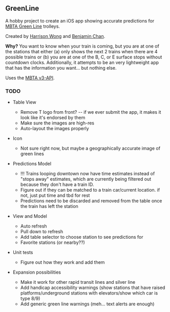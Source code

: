 ## GreenLine

A hobby project to create an iOS app showing accurate predictions for [MBTA Green Line](https://en.wikipedia.org/wiki/Green_Line_(MBTA)) trolleys.

Created by [Harrison Wong](https://github.com/harrisonjwong) and [Benjamin Chan](https://github.com/bchan1298).

**Why?** You want to know when your train is coming, but you are at one of the stations that either (a) only shows the next 2 trains when there are 4 possible trains or (b) you are at one of the B, C, or E surface stops without countdown clocks.
Additionally, it attempts to be an very lightweight app that has the information you want... but nothing else.

Uses the [MBTA v3-API](https://mbta.com/developers/v3-api).

### TODO

* Table View
  * Remove T logo from front? -- if we ever submit the app, it makes it look like it's endorsed by them
  * Make sure the images are high-res
  * Auto-layout the images properly
 
* Icon
  * Not sure right now, but maybe a geographically accurate image of green lines
 
* Predictions Model
  * !!! Trains looping downtown now have time estimates instead of "stops away" estimates, which are currently being filtered out because they don't have a train ID.
  * Figure out if they can be matched to a train car/current location. if not, just put time and tbd for rest
  * Predictions need to be discarded and removed from the table once the train has left the station

* View and Model
  * Auto refresh
  * Pull down to refresh
  * Add table selector to choose station to see predictions for
  * Favorite stations (or nearby??)

* Unit tests
  * Figure out how they work and add them
  
* Expansion possibilities
  * Make it work for other rapid transit lines and silver line
  * Add handicap accessibility warnings (show stations that have raised platforms/underground stations with elevators/show which car is type 8/9)
  * Add generic green line warnings (meh... text alerts are enough)
